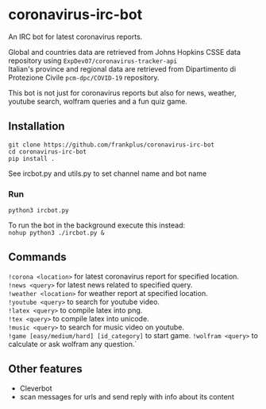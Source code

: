 # coronavirus-irc-bot
An IRC bot for latest coronavirus reports. 

Global and countries data are retrieved from Johns Hopkins CSSE data repository using `ExpDev07/coronavirus-tracker-api` \
Italian's province and regional data are retrieved from Dipartimento di Protezione Civile `pcm-dpc/COVID-19` repository.

This bot is not just for coronavirus reports but also for news, weather, youtube search, wolfram queries and a fun quiz game.


## Installation
```
git clone https://github.com/frankplus/coronavirus-irc-bot
cd coronavirus-irc-bot
pip install .
```
See ircbot.py and utils.py to set channel name and bot name

### Run
`python3 ircbot.py`

To run the bot in the background execute this instead:\
`nohup python3 ./ircbot.py &` 

## Commands
`!corona <location>` for latest coronavirus report for specified location. \
`!news <query>` for latest news related to specified query. \
`!weather <location>` for weather report at specified location. \
`!youtube <query>` to search for youtube video.\
`!latex <query>` to compile latex into png.\
`!tex <query>` to compile latex into unicode.\
`!music <query>` to search for music video on youtube.\
`!game [easy/medium/hard] [id_category]` to start game.
`!wolfram <query>` to calculate or ask wolfram any question.`

## Other features
- Cleverbot
- scan messages for urls and send reply with info about its content 